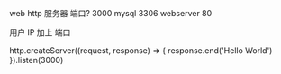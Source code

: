 web http 服务器
端口? 3000
mysql 3306
webserver 80

用户 IP 加上 端口

http.createServer((request, response) => {
  response.end('Hello World')
}).listen(3000) 
